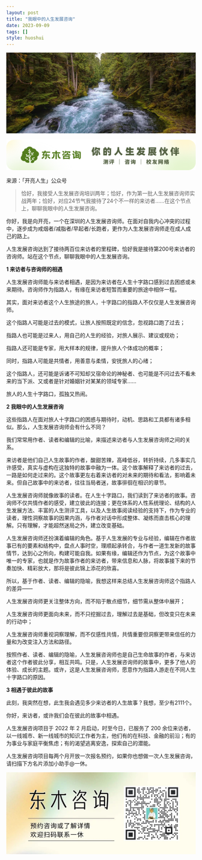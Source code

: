 ```yaml
---
layout: post
title: "我眼中的人生发展咨询"
date: 2023-09-09
tags: []
style: huoshui
---
```


![](/assets/post_images/2023-09-09-17319184587640.6780147714829443.jpeg)

![](/assets/post_images/2023-09-09-17319184586510.5473746602245673.png)

来源：「开亮人生」公众号

>
> 恰好，我接受人生发展咨询培训两年；恰好，作为第一批人生发展咨询师实战两年；恰好，对应24节气我接待了24个不一样的来访者……在这个节点上，聊聊我眼中的人生发展咨询。

你好，我是向开亮，一个在深圳的人生发展咨询师。在面对自我内心冲突的过程中，逐步成为戒烟者/减脂者/早起者/长跑者，更作为人生发展咨询师走在成人成己的路上。

人生发展咨询达到了接待两百位来访者的里程碑，恰好我是接待第200号来访者的咨询师。站在这个节点，聊聊我眼中的人生发展咨询。

**1 来访者与咨询师的相遇**

人生发展咨询师能与来访者相遇，是因为来访者在人生十字路口感到过去困惑或未来期待。咨询师作为指路人，有缘在来访者短暂而重要的旅途中相伴一程。

其实，面对来访者这个人生旅途的旅人，十字路口的指路人不仅仅是人生发展咨询师。

这个指路人可能是过去的模式，让旅人按照既定的信念，忽视路口跑了过去；

指路人也可能是过来人，用自己的人生的经验，对旅人展示、建议或规劝；

指路人还可能是专家，用大样本的规律，提升旅人个体成功的概率；

同时，指路人可能是共情者，用善意与柔情，安抚旅人的心绪；

这个指路人，还可能是诉诸不可知却又宿命论的神秘者、也可能是不问过去不看未来的当下派、又或者是针对婚姻针对某某的领域专家……

旅人的人生十字路口，孤独又热闹。

**2 我眼中的人生发展咨询**

这些指路人在面对旅人十字路口的困惑与期待时，动机、思路和工具都有诸多相似。那么，人生发展咨询师会有什么不同？

我们常常用作者、读者和编辑的比喻，来描述来访者与人生发展咨询师之间的关系。

来访者是他们自己人生故事的作者，酸甜苦辣，高峰低谷，转折持续，几多事实几许感受，真实与虚构在这独特的故事中融为一体。这个故事解释了来访者的过去，一路是如何走过来的。这个故事更左右着来访者的对未来的期待和看法，影响着未来。但自己故事中的来访者，往往当局者迷，故事徘徊在相识的章节。

人生发展咨询师就像故事的读者。在人生十字路口，我们读到了来访者的故事。咨询师不仅共情作者的感受，建立彼此的连接；更在体系的人性系统理论、结构的人生发展方法、丰富的人生测评工具，以及人生故事阅读经验的支持下，作为专业的读者，理性洞察故事的因果内涵，与作者对话中形成整体、凝练而直击核心的理解。只有理解，才能超然迷局之外，建立改变基础。

人生发展咨询师还扮演着编辑的角色。基于人生发展的专业与经验，编辑在作者故事已有的要素和结构中，盘点人事时空，理顺起承转合，与作者一道生发新的故事情节，达到心之所向，构建可能自我。如果有缘，编辑还作为节点，为这个故事中唯一的专家，也就是作为故事作者的来访者，带来信息和人脉，将故事接下来的节奏加快、精彩放大，那将是彼此锦上添花的欣喜。

所以，基于作者、读者、编辑的隐喻，我想这样来总结人生发展咨询师这个指路人的差异——

人生发展咨询师更关注整体方向，而不陷于散点细节，细节需从整体中展开；

人生发展咨询师更面向未来，而不只挖掘过去，理解过去是基础，但改变只在未来的行动中；

人生发展咨询师重视洞察理解，而不仅感性共情，共情重要但洞察更带来信任的力量和为改变注入方法和路径。

按照作者、读者、编辑的隐喻，人生发展咨询师也是自己生命故事的作者，与来访者这个作者彼此分享，相互共鸣。只是，人生发展咨询师的故事中，更多了他人的体验、成长的主题。或许，这是人生发展咨询师，愿意作为指路人游走在不同人生十字路口的原因。

**3 相遇于彼此的故事**

此刻，我突然在想，此生我会遇见多少来访者的人生故事？我想，至少有2111个。

你好，来访者，或许我们会在彼此的故事中相遇。

  

人生发展咨询项目于 2022 年 2 月启动，时至今日，已服务了 200
余位来访者，以一线城市、新一线城市的知识工作者为主，他们有的在科技、金融的前沿；有的为事业与家庭平衡焦虑；有的渴望逃离安逸，探索自己的潜能。

人生发展咨询项目每两个月开放一次报名预约，如果你也想做一次人生发展咨询，请扫描下方名片添加小助手@一休。

![](/assets/post_images/2023-09-09-17319184586090.013399626615486104.jpeg)